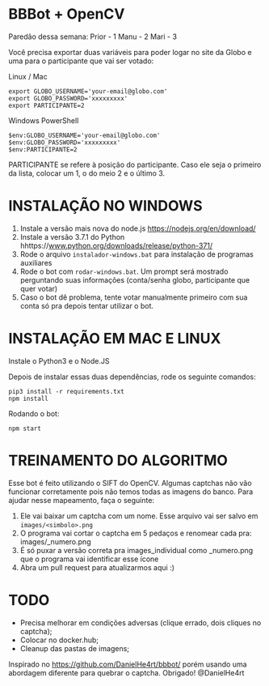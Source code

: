 BBBot + OpenCV
===============

Paredão dessa semana:
Prior - 1
Manu - 2
Mari - 3


Você precisa exportar duas variáveis para poder logar no site da Globo e uma para o participante que vai ser votado:

Linux / Mac

```
export GLOBO_USERNAME='your-email@globo.com'
export GLOBO_PASSWORD='xxxxxxxxx'
export PARTICIPANTE=2
```

Windows PowerShell

```
$env:GLOBO_USERNAME='your-email@globo.com'
$env:GLOBO_PASSWORD='xxxxxxxxx'
$env:PARTICIPANTE=2
```

PARTICIPANTE se refere à posição do participante. Caso ele seja o primeiro da lista, colocar um 1,
o do meio 2 e o último 3.

INSTALAÇÃO NO WINDOWS
=====================

1) Instale a versão mais nova do node.js https://nodejs.org/en/download/
2) Instale a versão 3.7.1 do Python hhttps://www.python.org/downloads/release/python-371/
3) Rode o arquivo `instalador-windows.bat` para instalação de programas auxiliares
4) Rode o bot com `rodar-windows.bat`. Um prompt será mostrado perguntando suas informações (conta/senha globo, participante que quer votar)
5) Caso o bot dê problema, tente votar manualmente primeiro com sua conta só pra depois tentar utilizar o bot.

INSTALAÇÃO EM MAC E LINUX
=========================

Instale o Python3 e o Node.JS

Depois de instalar essas duas dependências, rode os seguinte comandos:

```
pip3 install -r requirements.txt
npm install
```

Rodando o bot:

```
npm start
```

TREINAMENTO DO ALGORITMO
========================

Esse bot é feito utilizando o SIFT do OpenCV. Algumas captchas não vão funcionar corretamente pois não temos todas as imagens do banco. Para ajudar nesse mapeamento, faça o seguinte:

1) Ele vai baixar um captcha com um nome. Esse arquivo vai ser salvo em `images/<simbolo>.png`
2) O programa vai cortar o captcha em 5 pedaços e renomear cada pra: images/<simbolo>_numero.png
3) É só puxar a versão correta pra images_individual como <simbolo>_numero.png que o programa vai identificar esse ícone
4) Abra um pull request para atualizarmos aqui :)

TODO
=====

  - Precisa melhorar em condições adversas (clique errado, dois cliques no captcha);
  - Colocar no docker.hub;
  - Cleanup das pastas de imagens;

Inspirado no https://github.com/DanielHe4rt/bbbot/ porém usando uma abordagem diferente para quebrar o captcha.
Obrigado! @DanielHe4rt
